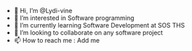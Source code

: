 - 👋 Hi, I’m @Lydi-vine
- 👀 I’m interested in Software programming 
- 🌱 I’m currently learning Software Development at SOS THS
- 💞️ I’m looking to collaborate on any software project
- 📫 How to reach me : Add me

<!---
Lydi-vine/Lydi-vine is a ✨ special ✨ repository because its `README.md` (this file) appears on your GitHub profile.
You can click the Preview link to take a look at your changes.
--->
